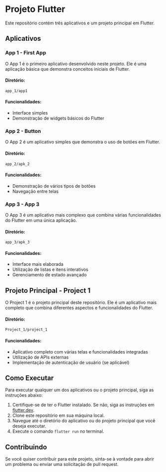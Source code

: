 # Projeto Flutter

Este repositório contém três aplicativos e um projeto principal em Flutter.

## Aplicativos

### App 1 - First App

O App 1 é o primeiro aplicativo desenvolvido neste projeto. Ele é uma aplicação básica que demonstra conceitos iniciais de Flutter.

#### Diretório:
```
app_1/app1
```

#### Funcionalidades:
- Interface simples
- Demonstração de widgets básicos do Flutter

### App 2 - Button

O App 2 é um aplicativo simples que demonstra o uso de botões em Flutter.

#### Diretório:
```
app_2/apk_2
```

#### Funcionalidades:
- Demonstração de vários tipos de botões
- Navegação entre telas

### App 3 - App 3

O App 3 é um aplicativo mais complexo que combina várias funcionalidades do Flutter em uma única aplicação.

#### Diretório:
```
app_3/apk_3
```

#### Funcionalidades:
- Interface mais elaborada
- Utilização de listas e itens interativos
- Gerenciamento de estado avançado

## Projeto Principal - Project 1

O Project 1 é o projeto principal deste repositório. Ele é um aplicativo mais completo que combina diferentes aspectos e funcionalidades do Flutter.

#### Diretório:
```
Project_1/project_1
```

#### Funcionalidades:
- Aplicativo completo com várias telas e funcionalidades integradas
- Utilização de APIs externas
- Implementação de autenticação de usuário (se aplicável)

## Como Executar

Para executar qualquer um dos aplicativos ou o projeto principal, siga as instruções abaixo:

1. Certifique-se de ter o Flutter instalado. Se não, siga as instruções em [flutter.dev](https://flutter.dev/docs/get-started/install).
2. Clone este repositório em sua máquina local.
3. Navegue até o diretório do aplicativo ou do projeto principal que você deseja executar.
4. Execute o comando `flutter run` no terminal.

## Contribuindo

Se você quiser contribuir para este projeto, sinta-se à vontade para abrir um problema ou enviar uma solicitação de pull request. 

